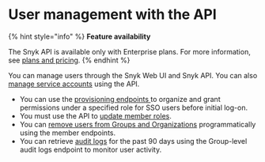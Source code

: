 # User management with the API

{% hint style="info" %}
**Feature availability**

The Snyk API is available only with Enterprise plans. For more information, see [plans and pricing](https://snyk.io/plans/).
{% endhint %}

You can manage users through the Snyk Web UI and Snyk API. You can also [manage service accounts](../../enterprise-setup/service-accounts/manage-service-accounts-using-the-snyk-api.md) using the API.

* You can use the [provisioning endpoints ](provision-users-to-organizations-using-the-api.md)to organize and grant permissions under a specified role for SSO users before initial log-on.
* You must use the API to [update member roles](update-member-roles-using-the-api.md).
* You can [remove users from Groups and Organizations](remove-members-from-groups-and-orgs-using-the-api.md) programmatically using the member endpoints.
* You can retrieve [audit logs](retrieve-audit-logs-of-user-initiated-activity-by-api-for-an-org-or-group.md) for the past 90 days using the Group-level audit logs endpoint to monitor user activity.
